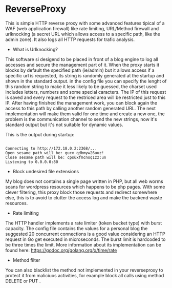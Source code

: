 # ReverseProxy

 
This is simple HTTP reverse proxy with some advanced features tipical of a WAF (web application firewall) like rate limiting, URL/Method firewall and urlknocking
(a secret URL which allows access to a specific path, like the admin zone).
It also logs all HTTP requests for trafic analysis.

* What is Urlknocking? 
 
This software si desigend to be placed in front of a blog engine to log all accesses and secure the management part of it.
When the proxy starts it blocks by default the specified path (ie/admin) but it allows access if a specific url is requested,
its string is randomly generated at the startup and shown in the standard output.
in the config file you can specify the lenght of this random string to make it less likely to be guessed,
the charset used includes letters, numbers and some special caracters.
The IP of this request is saved and every request to the restriced area will be restricted just to this IP.
After having finished the management work, you can block again the access to this path by calling another random generated URL.
The next implementation will make them valid for one time and create a new one, the problem is the communication channel to send the new strings, now it's standard output but it's not suitable for dynamic values.

This is the output during startup:

```

Connecting to http://172.18.0.2:2368/...
Open sesame path will be: gucx_qdbmyw26uuz!
Close sesame path will be: cpsuxfmcnoq1zz:un
Listening to 0.0.0.0:80

```

* Block undesired file extensions

My blog does not contains a single page written in PHP, but all web worms scans for wordpress resources which happens to be php pages. With some clever filtering, this proxy block those requests and redirect somewhere else, this is to avoid to clutter the access log and make the backend waste resources.

* Rate limiting

The HTTP handler implements a rate limiter (token bucket type) with burst capacity. The config file contains the values for a personal blog the suggested 20 concurrent connections is a good value considering an HTTP request in Go get executed in microseconds. The burst limit is hardcoded to be three times the limit.
More information about its implementation can be found here: https://godoc.org/golang.org/x/time/rate

* Method filter

You can also blacklist the method not implemented in your reverseproxy to protect it from maliciuos activities, for example block all calls using method DELETE or PUT .

